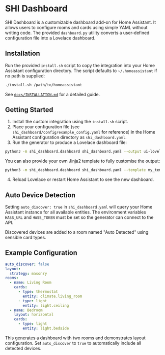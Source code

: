 # SHI Dashboard

SHI Dashboard is a customizable dashboard add-on for Home Assistant. It allows users to configure rooms and cards using simple YAML without writing code. The provided `dashboard.py` utility converts a user-defined configuration file into a Lovelace dashboard.

## Installation

Run the provided `install.sh` script to copy the integration into your Home Assistant configuration directory. The script defaults to `~/.homeassistant` if no path is supplied:

```bash
./install.sh /path/to/homeassistant
```

See [`docs/INSTALLATION.md`](docs/INSTALLATION.md) for a detailed guide.

## Getting Started

1. Install the custom integration using the `install.sh` script.
2. Place your configuration file (see `shi_dashboard/config/example_config.yaml` for reference) in the Home Assistant configuration directory as `shi_dashboard.yaml`.
3. Run the generator to produce a Lovelace dashboard file:

```bash
python3 -m shi_dashboard.dashboard shi_dashboard.yaml --output ui-lovelace.yaml
```

You can also provide your own Jinja2 template to fully customise the output:

```bash
python3 -m shi_dashboard.dashboard shi_dashboard.yaml --template my_template.j2
```

4. Reload Lovelace or restart Home Assistant to see the new dashboard.

## Auto Device Detection

Setting `auto_discover: true` in `shi_dashboard.yaml` will query your Home Assistant instance for all available entities. The environment variables `HASS_URL` and `HASS_TOKEN` must be set so the generator can connect to the API.

Discovered devices are added to a room named "Auto Detected" using sensible card types.

## Example Configuration

```yaml
auto_discover: false
layout:
  strategy: masonry
rooms:
  - name: Living Room
    cards:
      - type: thermostat
        entity: climate.living_room
      - type: light
        entity: light.ceiling
  - name: Bedroom
    layout: horizontal
    cards:
      - type: light
        entity: light.bedside
```

This generates a dashboard with two rooms and demonstrates layout configuration. Set `auto_discover` to `true` to automatically include all detected devices.
